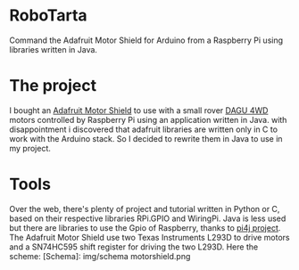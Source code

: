 # RoboTarta
Command the Adafruit Motor Shield for Arduino from a Raspberry Pi using libraries written in Java.


# The project
I bought an [Adafruit Motor Shield] to use with a small rover [DAGU 4WD] motors controlled by Raspberry Pi using an application written in Java. 
with disappointment i discovered that adafruit libraries are written only in C to work with the Arduino stack. 
So I decided to rewrite them in Java to use in my project.


# Tools
Over the web, there's plenty of project and tutorial written in Python or C, based on their respective libraries RPi.GPIO and WiringPi. Java is less used but there are libraries to use the Gpio of Raspberry, thanks to [pi4j project].
The Adafruit Motor Shield use two Texas Instruments L293D to drive motors and a SN74HC595 shift register for driving the two L293D. Here the scheme: [Schema]: img/schema motorshield.png


[Adafruit Motor Shield]: <https://www.adafruit.com/products/81>
[DAGU 4WD]: http://www.dagurobot.com/goods.php?id=55
[pi4j project]: http://pi4j.com/index.html

